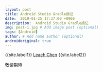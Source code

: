 ```yaml
---
layout: post
title: Android Studio Gradle摘记
date:  2019-01-25 17:37:00 +0900  
description:  Android Studio Gradle摘记
img: post-1.jpg # Add image post (optional)
tags: [Android]
author: # Add name author (optional)
androidoriginal: true
---
```

{{site.label1}} <a href="https://www.leachchen.com/" target="\_blank">Leach Chen</a> {{site.label2}}

敬请期待
